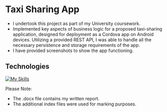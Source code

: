 # Taxi Sharing App
- I undertook this project as part of my University coursework.
- Implemented key aspects of business logic for a proposed taxi-sharing application, designed for deployment as a Cordova app on Android devices. Utilizing a provided REST API, I was able to handle all the necessary persistence and storage requirements of the app.
- I have provided screenshots to show the app functioning.

## Technologies 
[![My Skills](https://skillicons.dev/icons?i=js,html,css,vscode,jquery)](https://skillicons.dev)


Please Note:
- The .docx file contains my written report.
- The additional index files were used for marking purposes.
